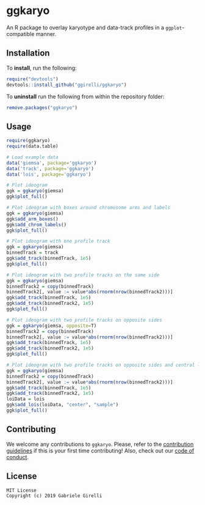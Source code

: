 ggkaryo
===

An R package to overlay karyotype and data-track profiles in a `ggplot`-compatible manner.

Installation
-------------

To **install**, run the following:

```R
require("devtools")
devtools::install_github("ggirelli/ggkaryo")
```

To **uninstall** run the following from within the repository folder:

```R
remove.packages("ggkaryo")
```

Usage
----------

```R
require(ggkaryo)
require(data.table)

# Load example data
data('giemsa', package='ggkaryo')
data('track', package='ggkaryo')
data('lois', package='ggkaryo')

# Plot ideogram
ggk = ggkaryo(giemsa)
ggk$plot_full()

# Plot ideogram with boxes around chromosome arms and labels
ggk = ggkaryo(giemsa)
ggk$add_arm_boxes()
ggk$add_chrom_labels()
ggk$plot_full()

# Plot ideogram with one profile track
ggk = ggkaryo(giemsa)
binnedTrack = track
ggk$add_track(binnedTrack, 1e5)
ggk$plot_full()

# Plot ideogram with two profile tracks on the same side
ggk = ggkaryo(giemsa)
binnedTrack2 = copy(binnedTrack)
binnedTrack2[, value := value*abs(rnorm(nrow(binnedTrack2)))]
ggk$add_track(binnedTrack, 1e5)
ggk$add_track(binnedTrack2, 1e5)
ggk$plot_full()

# Plot ideogram with two profile tracks on opposite sides
ggk = ggkaryo(giemsa, opposite=T)
binnedTrack2 = copy(binnedTrack)
binnedTrack2[, value := value*abs(rnorm(nrow(binnedTrack2)))]
ggk$add_track(binnedTrack, 1e5)
ggk$add_track(binnedTrack2, 1e5)
ggk$plot_full()

# Plot ideogram with two profile tracks on opposite sides and central lois
ggk = ggkaryo(giemsa)
binnedTrack2 = copy(binnedTrack)
binnedTrack2[, value := value*abs(rnorm(nrow(binnedTrack2)))]
ggk$add_track(binnedTrack, 1e5)
ggk$add_track(binnedTrack2, 1e5)
loiData = lois
ggk$add_lois(loiData, "center", "sample")
ggk$plot_full()
```

Contributing
---

We welcome any contributions to `ggkaryo`. Please, refer to the [contribution guidelines](https://github.com/ggirelli/ggkaryo/blob/master/CONTRIBUTING.md) if this is your first time contributing! Also, check out our [code of conduct](https://github.com/ggirelli/ggkaryo/blob/master/CODE_OF_CONDUCT.md).

License
---

```
MIT License
Copyright (c) 2019 Gabriele Girelli
```
